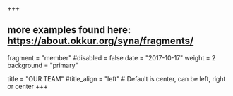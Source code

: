 +++
## more examples found here: https://about.okkur.org/syna/fragments/
fragment = "member"
#disabled = false
date = "2017-10-17"
weight = 2
background = "primary"

title = "OUR TEAM"
#title_align = "left" # Default is center, can be left, right or center
+++